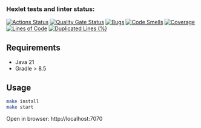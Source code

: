 ### Hexlet tests and linter status:
[![Actions Status](https://github.com/Levasey/java-project-72/actions/workflows/hexlet-check.yml/badge.svg)](https://github.com/Levasey/java-project-72/actions)
[![Quality Gate Status](https://sonarcloud.io/api/project_badges/measure?project=Levasey_java-project-72&metric=alert_status)](https://sonarcloud.io/summary/new_code?id=Levasey_java-project-72)
[![Bugs](https://sonarcloud.io/api/project_badges/measure?project=Levasey_java-project-72&metric=bugs)](https://sonarcloud.io/summary/new_code?id=Levasey_java-project-72)
[![Code Smells](https://sonarcloud.io/api/project_badges/measure?project=Levasey_java-project-72&metric=code_smells)](https://sonarcloud.io/summary/new_code?id=Levasey_java-project-72)
[![Coverage](https://sonarcloud.io/api/project_badges/measure?project=Levasey_java-project-72&metric=coverage)](https://sonarcloud.io/summary/new_code?id=Levasey_java-project-72)
[![Lines of Code](https://sonarcloud.io/api/project_badges/measure?project=Levasey_java-project-72&metric=ncloc)](https://sonarcloud.io/summary/new_code?id=Levasey_java-project-72)
[![Duplicated Lines (%)](https://sonarcloud.io/api/project_badges/measure?project=Levasey_java-project-72&metric=duplicated_lines_density)](https://sonarcloud.io/summary/new_code?id=Levasey_java-project-72)

## Requirements

* Java 21
* Gradle > 8.5

## Usage

```bash
make install
make start
```

Open in browser: http://localhost:7070